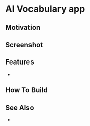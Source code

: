 # AI Vocabulary app

## Motivation



## Screenshot



## Features

- 

## How To Build



## See Also

- 